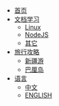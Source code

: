 * [首页](README.md)
* [文档学习]()
  * [Linux](/linux/)
  * [NodeJS](/nodejs/)
  * [其它](/other/)
* [旅行攻略]()
  * [新疆游](/travel/xinjiang.md)
  * [巴厘岛](/travel/bali.md)
* [语言]()
  * [中文]()
  * [ENGLISH]()